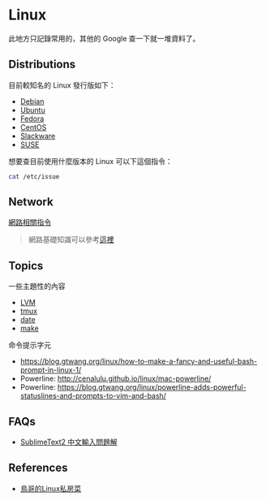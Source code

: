 Linux
=====

此地方只記錄常用的，其他的 Google 查一下就一堆資料了。

Distributions
-------------

目前較知名的 Linux 發行版如下：

* [Debian](http://www.debian.org/)
* [Ubuntu](http://www.ubuntu.com/)
* [Fedora](https://fedoraproject.org/)
* [CentOS](http://www.centos.org/)
* [Slackware](http://www.slackware.com/)
* [SUSE](https://www.suse.com/)

想要查目前使用什麼版本的 Linux 可以下這個指令：

```bash
cat /etc/issue
```

Network
-------

[網路相關指令](network-commands.md)

> 網路基礎知識可以參考[這裡](/network/README.md)

Topics
------

一些主題性的內容

* [LVM](lvm.md)
* [tmux](tmux.md)
* [date](date.md)
* [make](make.md)

命令提示字元

* https://blog.gtwang.org/linux/how-to-make-a-fancy-and-useful-bash-prompt-in-linux-1/
* Powerline: http://cenalulu.github.io/linux/mac-powerline/
* Powerline: https://blog.gtwang.org/linux/powerline-adds-powerful-statuslines-and-prompts-to-vim-and-bash/

FAQs
----

* [SublimeText2 中文輸入問題解](http://samwlinux.blogspot.tw/2014/04/ubuntusublimetext2deb.html)

References
----------

* [鳥哥的Linux私房菜](http://linux.vbird.org/)
